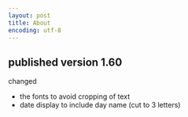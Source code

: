 ```yaml
---
layout: post
title: About
encoding: utf-8
---
```


published version 1.60
----------------------

changed 
   * the fonts to avoid cropping of text
   * date display to include day name (cut to 3 letters)
 


